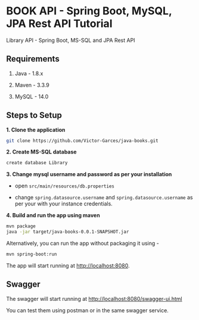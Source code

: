 # BOOK API - Spring Boot, MySQL, JPA Rest API Tutorial

Library API - Spring Boot, MS-SQL and JPA Rest API

## Requirements

1. Java - 1.8.x

2. Maven - 3.3.9

3. MySQL - 14.0    

## Steps to Setup

**1. Clone the application**

```bash
git clone https://github.com/Victor-Garces/java-books.git
```

**2. Create MS-SQL database**

```bash
create database Library
```

**3. Change mysql username and password as per your installation**

+ open `src/main/resources/db.properties`

+ change `spring.datasource.username` and `spring.datasource.username` as per your with your instance credentials.

**4. Build and run the app using maven**

```bash
mvn package
java -jar target/java-books-0.0.1-SNAPSHOT.jar
```

Alternatively, you can run the app without packaging it using -

```bash
mvn spring-boot:run
```

The app will start running at <http://localhost:8080>.

## Swagger

The swagger will start running at <http://localhost:8080/swagger-ui.html>

You can test them using postman or in the same swagger service.
